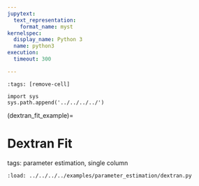 ```yaml
---
jupytext:
  text_representation:
    format_name: myst
kernelspec:
  display_name: Python 3
  name: python3
execution:
  timeout: 300

---
```


```{code-cell} ipython3
:tags: [remove-cell]

import sys
sys.path.append('../../../../')
```
(dextran_fit_example)=
# Dextran Fit
tags: parameter estimation, single column

```{code-cell} ipython3
:load: ../../../../examples/parameter_estimation/dextran.py
```

